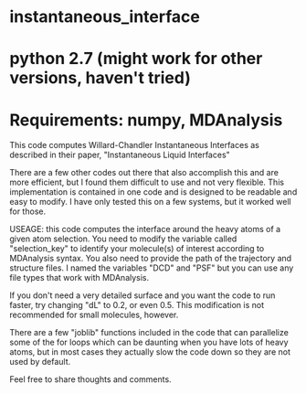 # instantaneous_interface
# python 2.7 (might work for other versions, haven't tried)
# Requirements: numpy, MDAnalysis

This code computes Willard-Chandler Instantaneous Interfaces as described in their paper, "Instantaneous Liquid Interfaces"

There are a few other codes out there that also accomplish this and are more efficient, but I found them difficult to use and not very flexible. This implementation is contained in one code and is designed to be readable and easy to modify. I have only tested this on a few systems, but it worked well for those. 

USEAGE: this code computes the interface around the heavy atoms of a given atom selection. You need to modify the variable called "selection_key" to identify your molecule(s) of interest according to MDAnalysis syntax.
	You also need to provide the path of the trajectory and structure files. I named the variables "DCD" and "PSF" but you can use any file types that work with MDAnalysis.

If you don't need a very detailed surface and you want the code to run faster, try changing "dL" to 0.2, or even 0.5. This modification is not recommended for small molecules, however.

There are a few "joblib" functions included in the code that can parallelize some of the for loops which can be daunting when you have lots of heavy atoms, but in most cases they actually slow the code down so they are not used by default.

Feel free to share thoughts and comments.
